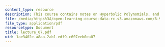 ```yaml
---
content_type: resource
description: This course contains notes on Hyperbolic Polynomials, and SDP Representability.
file: /media/https%3A/open-learning-course-data-rc.s3.amazonaws.com/6-972-algebraic-techniques-and-semidefinite-optimization-spring-2006/1ae3402ea8aa2ab1edf9c607eeb0ea07_lecture_07.pdf
file_type: application/pdf
resourcetype: Document
title: lecture_07.pdf
uid: 1ae3402e-a8aa-2ab1-edf9-c607eeb0ea07
---
```

